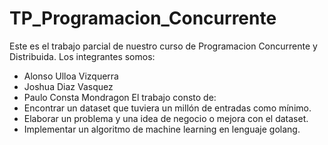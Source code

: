 # TP_Programacion_Concurrente
Este es el trabajo parcial de nuestro curso de Programacion Concurrente y Distribuida.
Los integrantes somos:
  - Alonso Ulloa Vizquerra
  - Joshua Diaz Vasquez
  - Paulo Consta Mondragon
El trabajo consto de:
  - Encontrar un dataset que tuviera un millón de entradas como mínimo.
  - Elaborar un problema y una idea de negocio o mejora con el dataset.
  - Implementar un algoritmo de machine learning en lenguaje golang.
